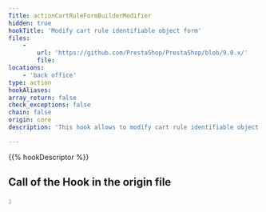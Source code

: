```yaml
---
Title: actionCartRuleFormBuilderModifier
hidden: true
hookTitle: 'Modify cart rule identifiable object form'
files:
    -
        url: 'https://github.com/PrestaShop/PrestaShop/blob/9.0.x/'
        file: 
locations:
    - 'back office'
type: action
hookAliases: 
array_return: false
check_exceptions: false
chain: false
origin: core
description: 'This hook allows to modify cart rule identifiable object forms content by modifying form builder data or FormBuilder itself'

---
```


{{% hookDescriptor %}}

## Call of the Hook in the origin file

```php
;
```
